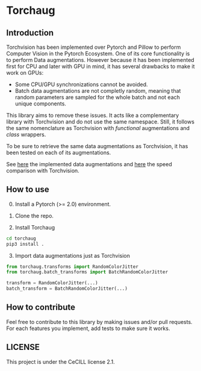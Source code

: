 # Torchaug

## Introduction

Torchvision has been implemented over Pytorch and Pillow to perform Computer Vision in the Pytorch Ecosystem. One of its core functionality is to perform Data augmentations. However because it has been implemented first for CPU and later with GPU in mind, it has several drawbacks to make it work on GPUs:

- Some CPU/GPU synchronizations cannot be avoided.
- Batch data augmentations are not completly random, meaning that random parameters are sampled for the whole batch and not each unique components.

This library aims to remove these issues. It acts like a complementary library with Torchvision and do not use the same namespace. Still, it follows the same nomenclature as Torchvision with *functional* augmentations and *class* wrappers.

To be sure to retrieve the same data augmentations as Torchvision, it has been tested on each of its augmentations.

See [here](augmentations.md) the implemented data augmentations and [here](speed_comparison.md) the speed comparison with Torchvision.

## How to use

0. Install a Pytorch (>= 2.0) environment.

1. Clone the repo.

2. Install Torchaug

```bash
cd torchaug
pip3 install .
```

3. Import data augmentations just as Torchvision

```python
from torchaug.transforms import RandomColorJitter
from torchaug.batch_transforms import BatchRandomColorJitter

transform = RandomColorJitter(...)
batch_transform = BatchRandomColorJitter(...)
```

## How to contribute

Feel free to contribute to this library by making issues and/or pull requests. For each features you implement, add tests to make sure it works.

## LICENSE

This project is under the CeCILL license 2.1.

